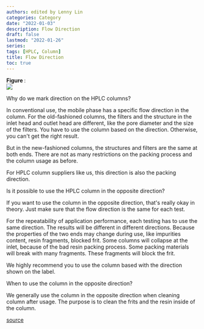 ```yaml
---
authors: edited by Lenny Lin
categories: Category
date: "2022-01-03"
description: Flow Direction
draft: false
lastmod: "2022-01-26"
series: 
tags: [HPLC, Column]
title: Flow Direction
toc: true
---
```


<figcaption><b>Figure </b>: </figcaption>
<img src = "/docs/images/"/>
<!--more-->

Why do we mark direction on the HPLC columns?

In conventional use, the mobile phase has a specific flow direction in the column. For the old-fashioned columns, the filters and the structure in the inlet head and outlet head are different, like the pore diameter and the size of the filters. You have to use the column based on the direction. Otherwise, you can't get the right result.

But in the new-fashioned columns, the structures and filters are the same at both ends. There are not as many restrictions on the packing process and the column usage as before.

For HPLC column suppliers like us, this direction is also the packing direction.

Is it possible to use the HPLC column in the opposite direction?  

If you want to use the column in the opposite direction, that's really okay in theory. Just make sure that the flow direction is the same for each test.  

For the repeatability of application performance, each testing has to use the same direction. The results will be different in different directions. Because the properties of the two ends may change during use, like impurities content, resin fragments, blocked frit. Some columns will collapse at the inlet, because of the bad resin packing process. Some packing materials will break with many fragments. These fragments will block the frit.  

We highly recommend you to use the column based with the direction shown on the label.  

When to use the column in the opposite direction?  

We generally use the column in the opposite direction when cleaning column after usage. The purpose is to clean the frits and the resin inside of the column.  

[source](https://galaklc.com/does-flow-direction-affect-the-performance-of-hplc-column/)
